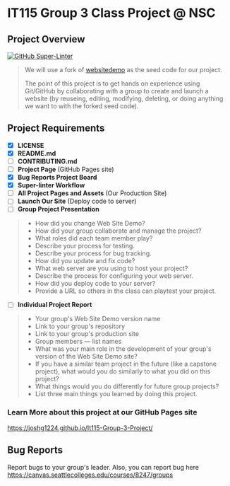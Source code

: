 # IT115 Group 3 Class Project @ NSC

## Project Overview
[![GitHub Super-Linter](https://github.com/firejewels/It115-Group-3-Project_sandbox/workflows/super-linter.yml/badge.svg)](https://github.com/marketplace/actions/super-linter)

> We will use a fork of [websitedemo](https://github.com/rbunge-nsc/websitedemo) as the seed code for our project.
>
> The point of this project is to get hands on experience using Git/GitHub by collaborating with a group to create and launch a website (by reuseing, editing, modifying, deleting, or doing anything we want to with the forked seed code).

## Project Requirements

- [x] **LICENSE**
- [x] **README.md**
- [ ] **CONTRIBUTING.md**
- [ ] **Project Page** (GitHub Pages site)
- [x] **Bug Reports Project Board**
- [x] **Super-linter Workflow**
- [ ] **All Project Pages and Assets** (Our Production Site)
- [ ] **Launch Our Site** (Deploy code to server)
- [ ] **Group Project Presentation**
>* How did you change Web Site Demo?
>* How did your group collaborate and manage the project?
>* What roles did each team member play?
>* Describe your process for testing.
>* Describe your process for bug tracking.
>* How did you update and fix code?
>* What web server are you using to host your project?
>* Describe the process for configuring your web server.
>* How did you deploy code to your server?
>* Provide a URL so others in the class can playtest your project.
- [ ] **Individual Project Report**
>* Your group's Web Site Demo version name
>* Link to your group's repository
>* Link to your group's production site
>* Group members — list names
>* What was your main role in the development of your group's version of the Web Site Demo site?
>* If you have a similar team project in the future (like a capstone project),
>  what would you do similarly to what you did on this project?
>* What things would you do differently for future group projects?
>* List three main things you learned by doing this project.


### Learn More about this project at our GitHub Pages site
<https://joshg1224.github.io/It115-Group-3-Project/>

## Bug Reports
Report bugs to your group's leader. Also, you can report bug here
<https://canvas.seattlecolleges.edu/courses/8247/groups>

